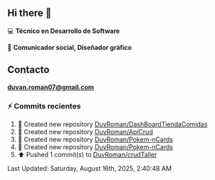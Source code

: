 ## Hi there 👋

:computer: **Técnico en Desarrollo de Software**

:pencil: **Comunicador social, Diseñador gráfico**

## Contacto

**<duvan.roman07@gmail.com>**

### :zap: Commits recientes
<!--RECENT_ACTIVITY:start-->
1. 📔 Created new repository [DuvRoman/DashBoardTiendaComidas](https://github.com/DuvRoman/DashBoardTiendaComidas)<br>
2. 📔 Created new repository [DuvRoman/ApiCrud](https://github.com/DuvRoman/ApiCrud)<br>
3. 📔 Created new repository [DuvRoman/Pokem-nCards](https://github.com/DuvRoman/Pokem-nCards)<br>
4. 📔 Created new repository [DuvRoman/Pokem-nCards](https://github.com/DuvRoman/Pokem-nCards)<br>
5. ⬆️ Pushed 1 commit(s) to [DuvRoman/crudTaller](https://github.com/DuvRoman/crudTaller)<br>
<!--RECENT_ACTIVITY:end-->
<!--RECENT_ACTIVITY:last_update-->
Last Updated: Saturday, August 16th, 2025, 2:40:48 AM
<!--RECENT_ACTIVITY:last_update_end-->
